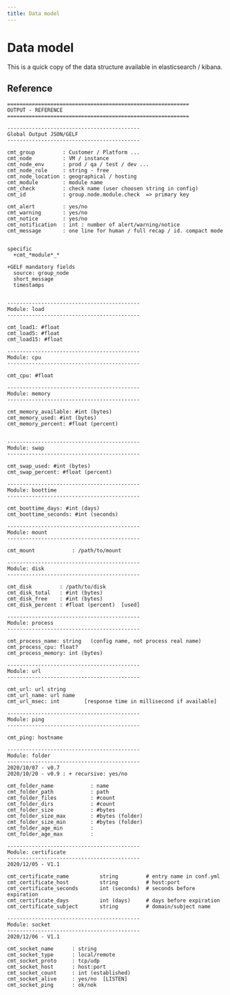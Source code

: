 ```yaml
---
title: Data model
---
```


# Data model

This is a quick copy of the data structure available in elasticsearch / kibana.

## Reference

    ===========================================================
    OUTPUT - REFERENCE
    ===========================================================

    -------------------------------------------
    Global Output JSON/GELF
    -------------------------------------------

    cmt_group         : Customer / Platform ...
    cmt_node          : VM / instance
    cmt_node_env      : prod / qa / test / dev ...
    cmt_node_role     : string - free
    cmt_node_location : geographical / hosting
    cmt_module        : module name
    cmt_check         : check name (user choosen string in config)
    cmt_id            : group.node.module.check  => primary key

    cmt_alert         : yes/no
    cmt_warning       : yes/no
    cmt_notice        : yes/no
    cmt_notification  : int : number of alert/warning/notice 
    cmt_message       : one line for human / full recap / id. compact mode


    specific
      +cmt_*module*_*

    +GELF mandatory fields
      source: group_node
      short_message
      timestamps


    -------------------------------------------
    Module: load
    -------------------------------------------

    cmt_load1: #float
    cmt_load5: #float
    cmt_load15: #float

    -------------------------------------------
    Module: cpu
    -------------------------------------------

    cmt_cpu: #float

    -------------------------------------------
    Module: memory
    -------------------------------------------

    cmt_memory_available: #int (bytes)
    cmt_memory_used: #int (bytes)
    cmt_memory_percent: #float (percent)


    -------------------------------------------
    Module: swap
    -------------------------------------------

    cmt_swap_used: #int (bytes)
    cmt_swap_percent: #float (percent)

    -------------------------------------------
    Module: boottime
    -------------------------------------------

    cmt_boottime_days: #int (days)
    cmt_boottime_seconds: #int (seconds)

    -------------------------------------------
    Module: mount
    -------------------------------------------

    cmt_mount            : /path/to/mount

    -------------------------------------------
    Module: disk
    -------------------------------------------

    cmt_disk         : /path/to/disk
    cmt_disk_total   : #int (bytes)
    cmt_disk_free    : #int (bytes)
    cmt_disk_percent : #float (percent)  [used]

    -------------------------------------------
    Module: process
    -------------------------------------------

    cmt_process_name: string   (config name, not process real name)
    cmt_process_cpu: float?
    cmt_process_memory: int (bytes)

    -------------------------------------------
    Module: url
    -------------------------------------------

    cmt_url: url string
    cmt_url_name: url name
    cmt_url_msec: int        [response time in millisecond if available]

    -------------------------------------------
    Module: ping
    -------------------------------------------

    cmt_ping: hostname

    -------------------------------------------
    Module: folder
    -------------------------------------------
    2020/10/07 - v0.7
    2020/10/20 - v0.9 : + recursive: yes/no

    cmt_folder_name            : name
    cmt_folder_path            : path
    cmt_folder_files           : #count
    cmt_folder_dirs            : #count
    cmt_folder_size            : #bytes
    cmt_folder_size_max        : #bytes (folder)
    cmt_folder_size_min        : #bytes (folder)
    cmt_folder_age_min         :
    cmt_folder_age_max         :

    -------------------------------------------
    Module: certificate
    -------------------------------------------
    2020/12/05 - V1.1

    cmt_certificate_name          string         # entry name in conf.yml
    cmt_certificate_host          string         # host:port
    cmt_certificate_seconds       int (seconds)  # seconds before expiration
    cmt_certificate_days          int (days)     # days before expiration
    cmt_certificate_subject       string         # domain/subject name

    -------------------------------------------
    Module: socket
    -------------------------------------------
    2020/12/06 - V1.1

    cmt_socket_name      : string
    cmt_socket_type      : local/remote
    cmt_socket_proto     : tcp/udp
    cmt_socket_host      : host:port
    cmt_socket_count     : int (established)
    cmt_socket_alive     : yes/no  [LISTEN]
    cmt_socket_ping      : ok/nok


    